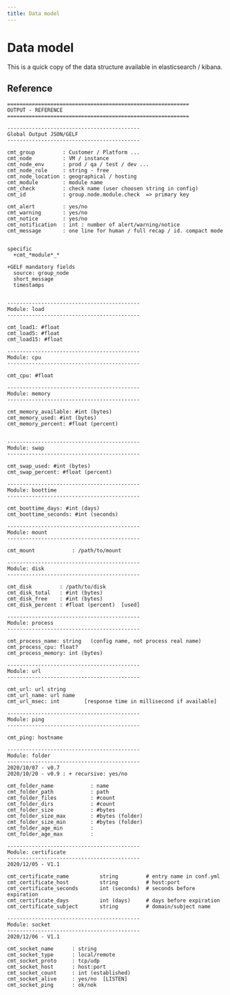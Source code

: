 ```yaml
---
title: Data model
---
```


# Data model

This is a quick copy of the data structure available in elasticsearch / kibana.

## Reference

    ===========================================================
    OUTPUT - REFERENCE
    ===========================================================

    -------------------------------------------
    Global Output JSON/GELF
    -------------------------------------------

    cmt_group         : Customer / Platform ...
    cmt_node          : VM / instance
    cmt_node_env      : prod / qa / test / dev ...
    cmt_node_role     : string - free
    cmt_node_location : geographical / hosting
    cmt_module        : module name
    cmt_check         : check name (user choosen string in config)
    cmt_id            : group.node.module.check  => primary key

    cmt_alert         : yes/no
    cmt_warning       : yes/no
    cmt_notice        : yes/no
    cmt_notification  : int : number of alert/warning/notice 
    cmt_message       : one line for human / full recap / id. compact mode


    specific
      +cmt_*module*_*

    +GELF mandatory fields
      source: group_node
      short_message
      timestamps


    -------------------------------------------
    Module: load
    -------------------------------------------

    cmt_load1: #float
    cmt_load5: #float
    cmt_load15: #float

    -------------------------------------------
    Module: cpu
    -------------------------------------------

    cmt_cpu: #float

    -------------------------------------------
    Module: memory
    -------------------------------------------

    cmt_memory_available: #int (bytes)
    cmt_memory_used: #int (bytes)
    cmt_memory_percent: #float (percent)


    -------------------------------------------
    Module: swap
    -------------------------------------------

    cmt_swap_used: #int (bytes)
    cmt_swap_percent: #float (percent)

    -------------------------------------------
    Module: boottime
    -------------------------------------------

    cmt_boottime_days: #int (days)
    cmt_boottime_seconds: #int (seconds)

    -------------------------------------------
    Module: mount
    -------------------------------------------

    cmt_mount            : /path/to/mount

    -------------------------------------------
    Module: disk
    -------------------------------------------

    cmt_disk         : /path/to/disk
    cmt_disk_total   : #int (bytes)
    cmt_disk_free    : #int (bytes)
    cmt_disk_percent : #float (percent)  [used]

    -------------------------------------------
    Module: process
    -------------------------------------------

    cmt_process_name: string   (config name, not process real name)
    cmt_process_cpu: float?
    cmt_process_memory: int (bytes)

    -------------------------------------------
    Module: url
    -------------------------------------------

    cmt_url: url string
    cmt_url_name: url name
    cmt_url_msec: int        [response time in millisecond if available]

    -------------------------------------------
    Module: ping
    -------------------------------------------

    cmt_ping: hostname

    -------------------------------------------
    Module: folder
    -------------------------------------------
    2020/10/07 - v0.7
    2020/10/20 - v0.9 : + recursive: yes/no

    cmt_folder_name            : name
    cmt_folder_path            : path
    cmt_folder_files           : #count
    cmt_folder_dirs            : #count
    cmt_folder_size            : #bytes
    cmt_folder_size_max        : #bytes (folder)
    cmt_folder_size_min        : #bytes (folder)
    cmt_folder_age_min         :
    cmt_folder_age_max         :

    -------------------------------------------
    Module: certificate
    -------------------------------------------
    2020/12/05 - V1.1

    cmt_certificate_name          string         # entry name in conf.yml
    cmt_certificate_host          string         # host:port
    cmt_certificate_seconds       int (seconds)  # seconds before expiration
    cmt_certificate_days          int (days)     # days before expiration
    cmt_certificate_subject       string         # domain/subject name

    -------------------------------------------
    Module: socket
    -------------------------------------------
    2020/12/06 - V1.1

    cmt_socket_name      : string
    cmt_socket_type      : local/remote
    cmt_socket_proto     : tcp/udp
    cmt_socket_host      : host:port
    cmt_socket_count     : int (established)
    cmt_socket_alive     : yes/no  [LISTEN]
    cmt_socket_ping      : ok/nok


    